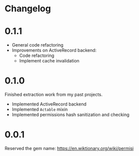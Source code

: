 # Changelog

# 0.1.1

- General code refactoring
- Improvements on ActiveRecord backend:
  - Code refactoring
  - Implement cache invalidation

# 0.1.0

Finished extraction work from my past projects.

- Implemented ActiveRecord backend
- Implemented `Actable` mixin
- Implemented permissions hash sanitization and checking

# 0.0.1

Reserved the gem name: https://en.wiktionary.org/wiki/permisi
